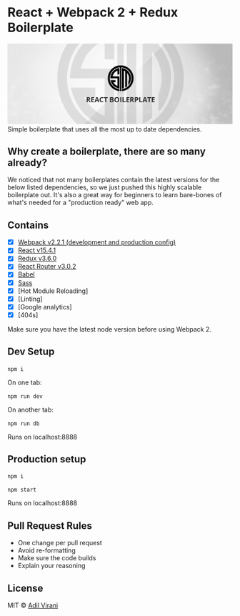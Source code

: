 # React + Webpack 2 + Redux Boilerplate
![Alt text](/boilerplatever2.png?raw=true)
Simple boilerplate that uses all the most up to date dependencies.

## Why create a boilerplate, there are so many already?

We noticed that not many boilerplates contain the latest versions for the below listed dependencies, so we just pushed this highly scalable boilerplate out. It's also a great way for beginners to learn bare-bones of what's needed for a "production ready" web app.

## Contains

- [x] [Webpack v2.2.1 (development and production config)](https://webpack.github.io)
- [x] [React v15.4.1](https://github.com/facebook/react)
- [x] [Redux v3.6.0](https://github.com/reactjs/redux)
- [x] [React Router v3.0.2](https://github.com/ReactTraining/react-router)
- [x] [Babel](https://babeljs.io/)
- [x] [Sass](http://sass-lang.com/)
- [x] [Hot Module Reloading]
- [x] [Linting]
- [x] [Google analytics]
- [x] [404s]

Make sure you have the latest node version before using Webpack 2.

## Dev Setup

```
npm i
```
On one tab:
```
npm run dev
```
On another tab:
```
npm run db
```
Runs on localhost:8888

## Production setup
```
npm i
```
```
npm start
```
Runs on localhost:8888

## Pull Request Rules
- One change per pull request
- Avoid re-formatting
- Make sure the code builds
- Explain your reasoning

## License

MIT © [Adil Virani](http://twitter.com/TSMHaiyaku)
